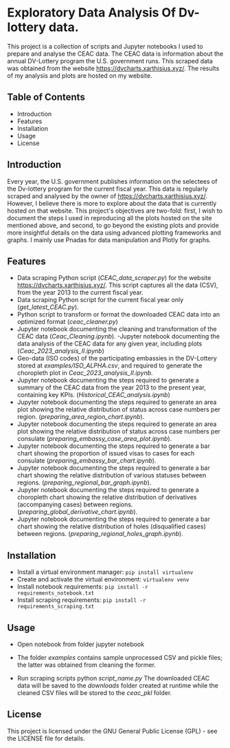 # Exploratory Data Analysis Of Dv-lottery data.

This project is a collection of scripts and Jupyter notebooks I used to prepare and analyse the CEAC data. The CEAC data is
information about the annual DV-Lottery program the U.S. government runs. This scraped data was obtained from  the website https://dvcharts.xarthisius.xyz/. The results of my analysis and plots are hosted on my website. 

## Table of Contents

- Introduction
- Features
- Installation
- Usage
- License

## Introduction

 Every year, the U.S. government publishes information on the selectees of the Dv-lottery program for the current fiscal year. This data is 
 regularly scraped and analysed by the owner of https://dvcharts.xarthisius.xyz/. However, I believe there is more to explore about the data 
 that is currently hosted on that website. This project's objectives are two-fold: first, I wish to document the steps I used in reproducing 
 all the plots hosted on the site mentioned above, and second, to go beyond the existing plots and provide more insightful details on the data
 using advanced plotting frameworks and graphs. I mainly use Pnadas for data manipulation and Plotly for graphs.

## Features

- Data scraping Python script (*CEAC_data_scraper.py*) for the website https://dvcharts.xarthisius.xyz/. This script captures all the data (CSV), from the year 2013 
to the current fiscal year.
- Data scraping Python script for the current fiscal year only (*get_latest_CEAC.py*). 
- Python script to transform or format the downloaded CEAC data into an optimized format (*ceac_cleaner.py*)
- Jupyter notebook documenting the cleaning and transformation of the CEAC data (*Ceac_Cleaning.ipynb*).
-Jupyter notebook documenting the data analysis of the CEAC data for any given year, including plots (*Ceac_2023_analysis_II.ipynb*)
- Geo-data (ISO codes) of the participating embassies in  the DV-Lottery stored at *examples/ISO_ALPHA.csv*, and required to generate the choropleth plot in *Ceac_2023_analysis_II.ipynb*.
- Jupyter notebook documenting the steps required to generate a summary of the CEAC data from the year 2013 to the present year, containing key KPIs. (*Historical_CEAC_analysis.ipynb*)
- Jupyter notebook documenting the steps required to generate an area plot showing the relative distribution of status across case numbers per region. (*preparing_area_region_chart.ipynb*).
- Jupyter notebook documenting the steps required to generate an area plot showing the relative distribution of status across case numbers per consulate (*preparing_embassy_case_area_plot.ipynb*).
- Jupyter notebook documenting the steps required to generate a bar chart showing the proportion of issued visas to cases for each consulate (*preparing_embassy_bar_chart.ipynb*).
- Jupyter notebook documenting the steps required to generate a bar chart showing the relative distribution of various statuses between regions. (*preparing_regional_bar_graph.ipynb*).
- Jupyter notebook documenting the steps required to generate a choropleth chart showing the relative distribution of derivatives (accompanying cases) between regions. (*preparing_global_derivative_chart.ipynb*).
- Jupyter notebook documenting the steps required to generate a bar chart showing the relative distribution of holes (disqualified cases) between regions. (*preparing_regional_holes_graph.ipynb*).

## Installation
- Install a virtual environment manager:
  `pip install virtualenv`
- Create and activate the virtual environment:
 `virtualenv venv`
- Install notebook requirements:
  `pip install -r requirements_notebook.txt`
- Install scraping requirements:
 `pip install -r requirements_scraping.txt`

## Usage
- Open notebook from folder 
jupyter notebook
- The folder *examples* contains sample unprocessed CSV and pickle files; the latter was obtained from cleaning the former.

- Run scraping scripts
python *script_name.py*
The downloaded CEAC data will be saved to the *downloads* folder created at runtime while the cleaned CSV files will be stored to the *ceac_pkl* folder.

## License
 This project is licensed under the GNU General Public License (GPL) - see the LICENSE file for details.

